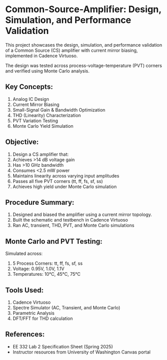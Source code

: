 # Common-Source-Amplifier: Design, Simulation, and Performance Validation

This project showcases the design, simulation, and performance validation of a Common Source (CS) amplifier with current mirror biasing, implemented in Cadence Virtuoso.

The design was tested across process-voltage-temperature (PVT) corners and verified using Monte Carlo analysis.

## **Key Concepts:**

1. Analog IC Design  
2. Current Mirror Biasing  
3. Small-Signal Gain & Bandwidth Optimization  
4. THD (Linearity) Characterization  
5. PVT Variation Testing  
6. Monte Carlo Yield Simulation  

## **Objective:**

1. Design a CS amplifier that:  
2. Achieves >14 dB voltage gain  
3. Has >10 GHz bandwidth  
4. Consumes <2.5 mW power  
5. Maintains linearity across varying input amplitudes  
6. Passes all five PVT corners (tt, ff, fs, sf, ss)  
7. Achieves high yield under Monte Carlo simulation  

## **Procedure Summary:**

1. Designed and biased the amplifier using a current mirror topology.  
2. Built the schematic and testbench in Cadence Virtuoso  
3. Ran AC, transient, THD, PVT, and Monte Carlo simulations  

## **Monte Carlo and PVT Testing:**

Simulated across:

1. 5 Process Corners: tt, ff, fs, sf, ss  
2. Voltage: 0.95V, 1.0V, 1.1V  
3. Temperatures: 10°C, 45°C, 75°C  

## **Tools Used:**

1. Cadence Virtuoso  
2. Spectre Simulator (AC, Transient, and Monte Carlo)  
3. Parametric Analysis  
4. DFT/FFT for THD calculation  

## **References:**

- EE 332 Lab 2 Specification Sheet (Spring 2025)  
- Instructor resources from University of Washington Canvas portal  
